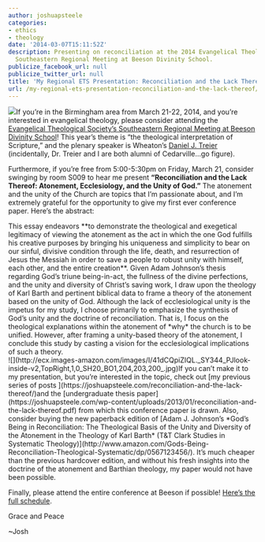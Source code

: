 ```yaml
---
author: joshuapsteele
categories:
- ethics
- theology
date: '2014-03-07T15:11:52Z'
description: Presenting on reconciliation at the 2014 Evangelical Theological Society
  Southeastern Regional Meeting at Beeson Divinity School.
publicize_facebook_url: null
publicize_twitter_url: null
title: 'My Regional ETS Presentation: Reconciliation and the Lack Thereof'
url: /my-regional-ets-presentation-reconciliation-and-the-lack-thereof/
---
```


![](http://www.beesondivinity.com/assets/1346/11_cs070900557.jpg)If you’re in the Birmingham area from March 21-22, 2014, and you’re interested in evangelical theology, please consider attending the [Evangelical Theological Society’s Southeastern Regional Meeting at Beeson Divinity School](http://www.beesondivinity.com/ets)! This year’s theme is “the theological interpretation of Scripture,” and the plenary speaker is Wheaton’s [Daniel J. Treier](http://www.wheaton.edu/Academics/Faculty/T/Daniel-Treier) (incidentally, Dr. Treier and I are both alumni of Cedarville…go figure).

Furthermore, if you’re free from 5:00-5:30pm on Friday, March 21, consider swinging by room S009 to hear me present **“Reconciliation and the Lack Thereof: Atonement, Ecclesiology, and the Unity of God.”** The atonement and the unity of the Church are topics that I’m passionate about, and I’m extremely grateful for the opportunity to give my first ever conference paper. Here’s the abstract:

<div>This essay endeavors **to demonstrate the theological and exegetical legitimacy of viewing the atonement as the act in which the one God fulfills his creative purposes by bringing his uniqueness and simplicity to bear on our sinful, divisive condition through the life, death, and resurrection of Jesus the Messiah in order to save a people to robust unity with himself, each other, and the entire creation**. Given Adam Johnson’s thesis regarding God’s triune being-in-act, the fullness of the divine perfections, and the unity and diversity of Christ’s saving work, I draw upon the theology of Karl Barth and pertinent biblical data to frame a theory of the atonement based on the unity of God. Although the lack of ecclesiological unity is the impetus for my study, I choose primarily to emphasize the synthesis of God’s unity and the doctrine of reconciliation. That is, I focus on the theological explanations within the atonement of *why* the church is to be unified. However, after framing a unity-based theory of the atonement, I conclude this study by casting a vision for the ecclesiological implications of such a theory.

</div>![](http://ecx.images-amazon.com/images/I/41dCQpiZIQL._SY344_PJlook-inside-v2,TopRight,1,0_SH20_BO1,204,203,200_.jpg)If you can’t make it to my presentation, but you’re interested in the topic, check out [my previous series of posts ](https://joshuapsteele.com/reconciliation-and-the-lack-thereof/)and the [undergraduate thesis paper](https://joshuapsteele.com/wp-content/uploads/2013/01/reconciliation-and-the-lack-thereof.pdf) from which this conference paper is drawn. Also, consider buying the new paperback edition of [Adam J. Johnson’s *God’s Being in Reconciliation: The Theological Basis of the Unity and Diversity of the Atonement in the Theology of Karl Barth* (T&amp;T Clark Studies in Systematic Theology)](http://www.amazon.com/Gods-Being-Reconciliation-Theological-Systematic/dp/0567123456/). It’s much cheaper than the previous hardcover edition, and without his fresh insights into the doctrine of the atonement and Barthian theology, my paper would not have been possible.

Finally, please attend the entire conference at Beeson if possible! [Here’s the full schedule](http://www.beesondivinity.com/assets/1346/ets_southeast_2014_schedule_1_page.pdf).

Grace and Peace

~Josh